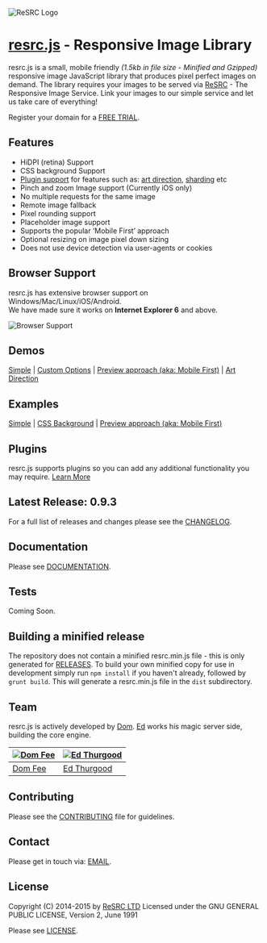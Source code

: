 ![ReSRC Logo](http://www.resrc.it/img/github/logo-github.png)

[resrc.js](http://www.resrc.it/docs/javascript/0.9) - Responsive Image Library
==========================================================================

resrc.js is a small, mobile friendly *(1.5kb in file size - Minified and Gzipped)* responsive image JavaScript library that produces pixel perfect images on demand.
The library requires your images to be served via [ReSRC](http://www.resrc.it) - The Responsive Image Service. Link your images to our simple service and let us take care of everything!

Register your domain for a [FREE TRIAL](http://www.resrc.it/signup).

## Features

* HiDPI (retina) Support
* CSS background Support
* [Plugin support](https://github.com/resrcit/resrc.plugin-boilerplate.js) for features such as: [art direction](https://github.com/resrcit/resrc.breakpoint.js), [sharding](https://github.com/resrcit/resrc.shard.js) etc
* Pinch and zoom Image support (Currently iOS only)
* No multiple requests for the same image
* Remote image fallback
* Pixel rounding support
* Placeholder image support
* Supports the popular ‘Mobile First’ approach
* Optional resizing on image pixel down sizing
* Does not use device detection via user-agents or cookies

## Browser Support ##
resrc.js has extensive browser support on Windows/Mac/Linux/iOS/Android.  
We have made sure it works on **Internet Explorer 6** and above.

![Browser Support](http://www.resrc.it/img/github/browser-icons.png)

## Demos ##
[Simple](http://jsfiddle.net/tpq17026) | [Custom Options](http://jsfiddle.net/sgqfrfus) | [Preview approach (aka: Mobile First)](http://jsfiddle.net/jtv1u9j9) | [Art Direction](http://jsfiddle.net/enobsrm0)

## Examples ##
[Simple](https://github.com/resrcit/resrc.js/blob/master/examples/simple.html) | [CSS Background](https://github.com/resrcit/resrc.js/blob/master/examples/css-background.html) | [Preview approach (aka: Mobile First)](https://github.com/resrcit/resrc.js/blob/master/examples/preview-mobilefirst.html) 

## Plugins ##

resrc.js supports plugins so you can add any additional functionality you may require. [Learn More](https://github.com/resrcit/resrc.plugin-boilerplate.js)

## Latest Release: 0.9.3

For a full list of releases and changes please see the [CHANGELOG](https://github.com/resrcit/resrc.js/blob/master/CHANGELOG.md).

## Documentation

Please see [DOCUMENTATION](http://www.resrc.it/docs/javascript/0.9).

## Tests

Coming Soon.

## Building a minified release

The repository does not contain a minified resrc.min.js file - this is only generated
for [RELEASES](https://github.com/resrcit/resrc.js/releases). To build your own minified copy
for use in development simply run ```npm install``` if you haven't already, followed by ```grunt build```.
This will generate a resrc.min.js file in the `dist` subdirectory.

## Team

resrc.js is actively developed by [Dom](https://github.com/domfee). [Ed](https://github.com/ejthurgo) works his magic server side, building the core engine. 

[![Dom Fee](https://avatars0.githubusercontent.com/u/2632889?v=2&s=100)](https://github.com/domfee) | [![Ed Thurgood](https://avatars0.githubusercontent.com/u/6924421?v=2&s=100)](https://github.com/ejthurgo)
--- | --- | 
[Dom Fee](https://github.com/domfee) | [Ed Thurgood](https://github.com/ejthurgo)

## Contributing

Please see the [CONTRIBUTING](https://github.com/resrcit/resrc.js/blob/master/CONTRIBUTING.md) file for guidelines.

## Contact

Please get in touch via: [EMAIL](mailto:support@resrc.it).

## License

Copyright (C) 2014-2015 by [ReSRC LTD](http://www.resrc.it)
Licensed under the GNU GENERAL PUBLIC LICENSE, Version 2, June 1991

Please see [LICENSE](https://github.com/resrcit/resrc.js/blob/master/LICENSE).